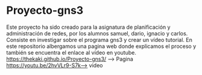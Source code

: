 # Proyecto-gns3
Este proyecto ha sido creado para la asignatura de planificación y administración de redes, por los alumnos samuel, dario, ignacio y carlos. Consiste en investigar sobre el programa gns3 y crear un vídeo tutorial. En este repositorio albergamos una pagina web donde explicamos el proceso y también se encuentra el enlace al vídeo en youtube.
https://thekaki.github.io/Proyecto-gns3/ --> Pagina </br>
https://youtu.be/2hvVLr9-S7k--> video
